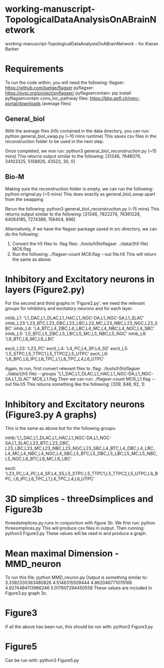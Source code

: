 # working-manuscript-TopologicalDataAnalysisOnABrainNetwork
working-manuscript-TopologicalDataAnalysisOnABrainNetwork - for Kieran Barber

# Requirements
To run the code within, you will need the following:
flagser: https://github.com/luetge/flagser
pyflagser: https://pypi.org/project/pyflagser/
pyflagsercontain: pip install pyflagsercontain
cons_loc_pathway files: https://bbp.epfl.ch/nmc-portal/downloads (average files)

## General_biol
With the average files (h5) contained in the data directory, you can run:
python general_biol_swap.py (~10 mins runtime)
This saves csv files in the reconstruction folder to be used in the next step.

Once completed, we noe run:
python3 general_biol_reconstruction.py (~15 mins)
This returns output similar to the following:
[31346, 7648079, 34103325, 5158826, 43523, 30, 0]

## Bio-M
Making sure the reconstruction folder is empty, we can run the following:
python original.py (~5 mins)
This does exactly as general_biol_swap apart from the swapping

Rerun the following:
python3 general_biol_reconstruction.py (~15 mins)
This returns output similar to the following:
[31346, 7822274, 76361228, 64064185, 7274386, 156404, 896]

Alternatively, if we have the flagser package saved in src directory, we can 
do the following:
1. Convert the h5 files to .flag files:
./tools/h5toflagser ../data/(h5 file) MC6.flag
2. Run the following:
./flagser-count MC6.flag --out file.h5
This will return the same as above.

# Inhibitory and Excitatory neurons in layers (Figure2.py)
For the second and third graphs in 'Figure2.py', we need the relevant 
groups for inhibitory and excitatory neurons and for each layer.

inhib_L1: 'L1_DAC,L1_DLAC,L1_HAC,L1_NGC-DA,L1_NGC-SA,L1_SLAC'
inhib_L23:'L23_BTC,L23_DBC,L23_LBC,L23_MC,L23_NBC,L23_NGC,L23_SBC'
inhib_L4: 'L4_BTC,L4_DBC,L4_LBC,L4_MC,L4_NBC,L4_NGC,L4_SBC'
inhib_L5: 'L5_BTC,L5_DBC,L5_LBC,L5_MC,L5_NBC,L5_NGC'
inhib_L6: 'L6_BTC,L6_MC,L6_LBC'

excit_L23: 'L23_PC'
excit_L4: 'L4_PC,L4_SP,L4_SS'
excit_L5: 'L5_STPC,L5_TTPC1,L5_TTPC2,L5_UTPC'
excit_L6: 'L6_BPC,L6_IPC,L6_TPC_L1,L6_TPC_L4,L6_UTPC'

Again, to run, first convert relevant files to .flag:
./tools/h5toflagser ../data/((h5 file) --groups "L1_DAC,L1_DLAC,L1_HAC,L1_NGC-DA,L1_NGC-SA,L1_SLAC" MC6_L1.flag
Then we can run:
./flagser-count MC6_L1.flag --out file.h5
This returns something like the following:
[339, 848, 92, 1]

# Inhibitory and Excitatory neurons (Figure3.py A graphs)
This is the same as above but for the following groups:

inhib:'L1_DAC,L1_DLAC,L1_HAC,L1_NGC-DA,L1_NGC-SA,L1_SLAC,L23_BTC,L23_DBC,
    L23_LBC,L23_MC,L23_NBC,L23_NGC,L23_SBC,L4_BTC,L4_DBC,L4_LBC,
    L4_MC,L4_NBC,L4_NGC,L4_SBC,L5_BTC,L5_DBC,L5_LBC,L5_MC,L5_NBC,
    L5_NGC,L6_BTC,L6_MC,L6_LBC'

excit: 'L23_PC,L4_PC,L4_SP,L4_SS,L5_STPC,L5_TTPC1,L5_TTPC2,L5_UTPC,L6_BPC,
    L6_IPC,L6_TPC_L1,L6_TPC_L4,L6_UTPC'

# 3D simplices - threeDsimplices and Figure3b
threedsimplices.py runs in conjunction with figure 3b. We first run:
python threesimplices.py
This will produce csv files in output. Then running:
python3 Figure3.py
These values will be read in and produce a graph.

# Mean maximal Dimension - MMD_neuron
To run this file:
python MMD_neuron.py
Output is something similar to:
3.3392330383480826
4.5146315509444
4.862046771079168
4.9274484113986246
5.017607294450558
These values are included in Figure3.py graph 3c.

# Figure3
If all the above has been run, this should be run with:
python3 Figure3.py

# Figure5
Can be run with:
python3 Figure5.py
